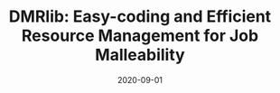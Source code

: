 ---
title: "DMRlib: Easy-coding and Efficient Resource Management for Job Malleability"
collection: publications
permalink: /publication/2020-09-01-DMRlib-Easy-coding-and-Efficient-Resource-Management-for-Job-Malleability
type: "journal"
date: 2020-09-01
venue: '<em>IEEE Transactions on Computers</em>(70), pp. 1443--1457'
paperurl: 'https://doi.org/10.1109/TC.2020.3022933'
citation: ' <strong>S. Iserte</strong>,  R. Mayo,  E. Quintana-Ortí, and  A. Peña, &quot;DMRlib: Easy-coding and Efficient Resource Management for Job Malleability.&quot; <em>IEEE Transactions on Computers</em>(70), pp. 1443--1457, Sep. 2020. ISSN: 0018-9340.'
---
